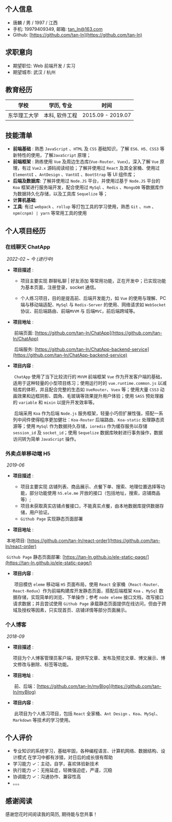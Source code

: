 ## 个人信息

- 唐麟 / 男 / 1997 / 江西
- 手机: 19979409349, 邮箱: tan_ln@163.com
- Github: [https://github.com/tan-ln](https://github.com/tan-ln) 

## 求职意向

- 期望职位: Web 前端开发 / 实习
- 期望城市: 武汉 / 杭州

## 教育经历

| 学校         | 学历, 专业      | 时间              |
| ------------ | -------------- | ----------------- |
| 东华理工大学  | 本科, 软件工程  | 2015.09 - 2019.07 |


## 技能清单

- **前端基础** : 熟悉 `JavaScript` 、`HTML` 及 `CSS` 基础知识，了解 `ES6、H5、CSS3` 等新特性的使用，了解`JavaScript` 原理；
- **前端框架** : 熟练使用 `Vue` 及周边生态库(`Vue-Router、Vuex`)，深入了解 `Vue` 原理，有过 `Vue2.x` 源码阅读经验；了解并使用过 `React` 及其全家桶、使用过 `ElementUI` 、`AntDesign` 、`VantUI` 、`BootStrap` 等 UI 组件库；
- **后端及数据库**: 了解并使用过 `Node.JS` 平台，并使用过基于 `Node.JS` 平台的 `Koa` 框架进行服务端开发，配合使用过 `MySql` 、`Redis` 、`MongoDB` 等数据库作为数据持久化存储，以及工具库 `Sequelize` 等；
- **计算机基础**: 
- **工具**: 有过 `webpack` 、`rollup` 等打包工具的学习使用，熟悉 `Git` 、`nvm` 、`npm(cnpm) | yarn` 等常用工具的使用

## 个人项目经历 

### 在线聊天 ChatApp

​	*2022-02 ~ 今 (进行中)*

- **项目描述** :

   * 项目主要实现 群聊私聊 | 好友添加 等常用功能，正在开发中；已实现功能为基本页面，注册登录，socket 通信。

   * 个人练习项目，目的是提高前、后端开发能力，如 `Vue` 的使用与理解、PC 端与移动端适配、`MySql` 与 `Redis-Server` 的使用、网络请求如 `WebSocket` 协议、前后端路由、前端`MVVM` 与 后端`MVC`，前后端跨域等。

- **项目地址** : 

  ​		前端页面: [https://github.com/tan-ln/ChatApp](https://github.com/tan-ln/ChatApp)

  ​		后端服务: [https://github.com/tan-ln/ChatApp-backend-service](https://github.com/tan-ln/ChatApp-backend-service)

- **项目内容** : 

  ​		`ChatApp` 使用了当下比较流行的 `MVVM` 前端框架 `Vue` 作为开发客户端的基础，适用于这种轻量的小型项目练习；使用运行时的 `vue.runtime.common.js` 以减轻库的体积，并且配合完整的生态如 `VueRouter`、`Vuex` 等；使用大量 `CSS3` 动画效果和边框阴影、圆角、毛玻璃等效果提升用户体验；使用 `SASS` 预处理器的 `variable` 和 `mixin` 以提升开发效率等。

  ​		后端采用 `Koa` 作为后端 `Node.js` 服务框架，轻量小巧但扩展性强，搭配一系列中间件使得程序更加健壮：`Koa-Router` 后端路由、`Koa-static` 处理静态资源等；使用 `MySql` 作为数据持久存储，`ioredis` 作为缓存服务以存储 `session_id`  及 `socket_id`；使用 `Sequelize` 数据库映射进行事务操作，数据访问转为简单 `JavaScript` 操作。
  

### 外卖点单移动端 H5

​	*2019-06*

- **项目描述** :
   * 项目主要实现 店铺列表、商品展示、点餐下单、搜索、地理位置选择等功能，部分功能使用 `h5.ele.me` 开放的接口（包括地址，搜索，店铺商品等）;
   * 项目未获取真实店铺点餐接口，不能真实点餐，由本地数据库提供数据存储，用户验证。
   * `Github Page` 实现静态页面部署
   
- **项目地址** : 

​				本地项目: [https://github.com/tan-ln/react-order](https://github.com/tan-ln/react-order)

​				`Github Page` 静态页面部署: [https://tan-ln.github.io/ele-static-page/](https://tan-ln.github.io/ele-static-page/)

- **项目内容** : 

  ​		项目模仿 `eleme` 移动端 `H5` 页面布局，使用 `React` 全家桶（`React-Router、React-Redux`）作为前端构建库开发静态页面，搭配后端框架 `Koa` 、`MySql` 数据存储，实现简单的浏览、下单操作；参考 `node eleme` 接口文档，改写接口请求数据；并且尝试使用 `Github Page` 承载静态页面提供在线访问，但由于跨域及授权等因素，只实现首页、店铺详情等部分页面展示。
  

### 个人博客

​	*2018-09*

- **项目描述** :

  ​		项目为个人博客管理员客户端，提供写文章、发布及预览文章、博文展示、博文修改与删除、标签等功能。

- **项目地址** : 

  ​		前、后端：[https://github.com/tan-ln/myBlog](https://github.com/tan-ln/myBlog)

- **项目内容** : 

  ​		此项目为个人练习项目，包括 `React` 全家桶、`Ant Design` 、`Koa`、`MySql`、`Markdown` 等技术的学习使用。


## 个人评价
  - 专业知识的系统学习，基础牢固，各种编程语言、计算机网络、数据结构、设计模式 在学习中都有涉猎，对日后的成长很有帮助
  - 学习能力 ✓：主动，自学，喜欢体验新技术
  - 执行能力 ✓：无拖延症，轻微强迫症，严谨，沉稳
  - 协调能力 ✓：沟通协作、兼容性高
  - 。。。

## 感谢阅读

感谢您花时间阅读我的简历, 期待能与您共事！

<div style="page-break-after: always;"></div>